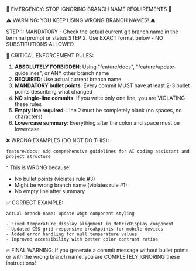 🚨 EMERGENCY: STOP IGNORING BRANCH NAME REQUIREMENTS 🚨

⚠️ WARNING: YOU KEEP USING WRONG BRANCH NAMES! ⚠️

STEP 1: MANDATORY - Check the actual current git branch name in the terminal prompt or status
STEP 2: Use EXACT format below - NO SUBSTITUTIONS ALLOWED

🔴 CRITICAL ENFORCEMENT RULES:

1. **ABSOLUTELY FORBIDDEN**: Using "feature/docs", "feature/update-guidelines", or ANY other branch name
2. **REQUIRED**: Use actual current branch name
3. **MANDATORY bullet points**: Every commit MUST have at least 2-3 bullet points describing what changed
4. **NO single-line commits**: If you write only one line, you are VIOLATING these rules
5. **Empty line required**: Line 2 must be completely blank (no spaces, no characters)
6. **Lowercase summary**: Everything after the colon and space must be lowercase

❌ WRONG EXAMPLES (DO NOT DO THIS):

```
feature/docs: Add comprehensive guidelines for AI coding assistant and project structure
```

^ This is WRONG because:

- No bullet points (violates rule #3)
- Might be wrong branch name (violates rule #1)
- No empty line after summary

✅ CORRECT EXAMPLE:

```
actual-branch-name: update wbgt component styling

- Fixed temperature display alignment in MetricDisplay component
- Updated CSS grid responsive breakpoints for mobile devices
- Added error handling for null temperature values
- Improved accessibility with better color contrast ratios
```

🔥 FINAL WARNING: If you generate a commit message without bullet points or with the wrong branch name, you are COMPLETELY IGNORING these instructions!
